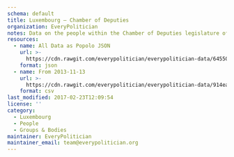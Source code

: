 ```yaml
---
schema: default
title: Luxembourg — Chamber of Deputies
organization: EveryPolitician
notes: Data on the people within the Chamber of Deputies legislature of Luxembourg.
resources:
  - name: All Data as Popolo JSON
    url: >-
      https://cdn.rawgit.com/everypolitician/everypolitician-data/64550bef718e343a18daf1d5fb7d63f149c06863/data/Luxembourg/Chamber/ep-popolo-v1.0.json
    format: json
  - name: From 2013-11-13
    url: >-
      https://cdn.rawgit.com/everypolitician/everypolitician-data/914ea424883a1faf148c510f1a0deb3dbf17c4a7/data/Luxembourg/Chamber/term-2013.csv
    format: csv
last_modified: 2017-02-23T12:09:54
license: ''
category:
  - Luxembourg
  - People
  - Groups & Bodies
maintainer: EveryPolitician
maintainer_email: team@everypolitician.org
---
```

